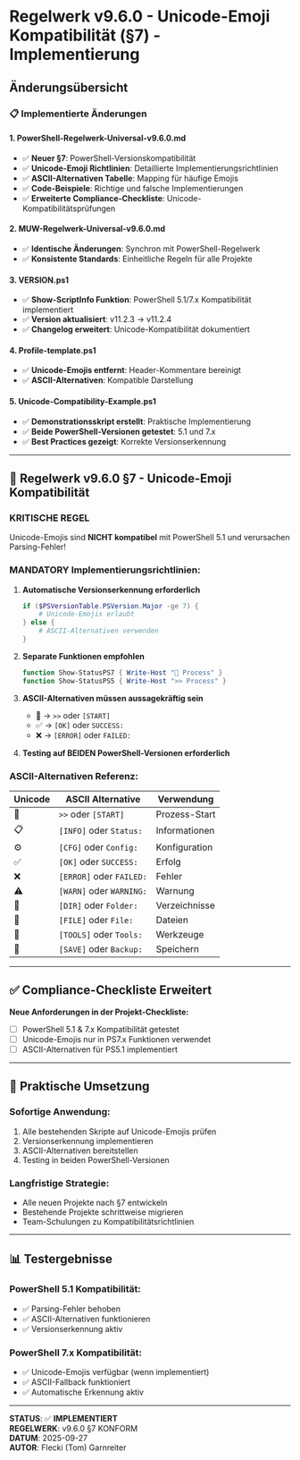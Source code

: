 # Regelwerk v9.6.0 - Unicode-Emoji Kompatibilität (§7) - Implementierung

## Änderungsübersicht

### 📋 Implementierte Änderungen

#### 1. **PowerShell-Regelwerk-Universal-v9.6.0.md**

- ✅ **Neuer §7**: PowerShell-Versionskompatibilität
- ✅ **Unicode-Emoji Richtlinien**: Detaillierte Implementierungsrichtlinien
- ✅ **ASCII-Alternativen Tabelle**: Mapping für häufige Emojis
- ✅ **Code-Beispiele**: Richtige und falsche Implementierungen
- ✅ **Erweiterte Compliance-Checkliste**: Unicode-Kompatibilitätsprüfungen

#### 2. **MUW-Regelwerk-Universal-v9.6.0.md**

- ✅ **Identische Änderungen**: Synchron mit PowerShell-Regelwerk
- ✅ **Konsistente Standards**: Einheitliche Regeln für alle Projekte

#### 3. **VERSION.ps1**

- ✅ **Show-ScriptInfo Funktion**: PowerShell 5.1/7.x Kompatibilität implementiert
- ✅ **Version aktualisiert**: v11.2.3 → v11.2.4
- ✅ **Changelog erweitert**: Unicode-Kompatibilität dokumentiert

#### 4. **Profile-template.ps1**

- ✅ **Unicode-Emojis entfernt**: Header-Kommentare bereinigt
- ✅ **ASCII-Alternativen**: Kompatible Darstellung

#### 5. **Unicode-Compatibility-Example.ps1**

- ✅ **Demonstrationsskript erstellt**: Praktische Implementierung
- ✅ **Beide PowerShell-Versionen getestet**: 5.1 und 7.x
- ✅ **Best Practices gezeigt**: Korrekte Versionserkennung

---

## 🎯 Regelwerk v9.6.0 §7 - Unicode-Emoji Kompatibilität

### **KRITISCHE REGEL**

Unicode-Emojis sind **NICHT kompatibel** mit PowerShell 5.1 und verursachen Parsing-Fehler!

### **MANDATORY Implementierungsrichtlinien:**

1. **Automatische Versionserkennung erforderlich**

   ```powershell
   if ($PSVersionTable.PSVersion.Major -ge 7) {
       # Unicode-Emojis erlaubt
   } else {
       # ASCII-Alternativen verwenden
   }
   ```

2. **Separate Funktionen empfohlen**

   ```powershell
   function Show-StatusPS7 { Write-Host "🚀 Process" }
   function Show-StatusPS5 { Write-Host ">> Process" }
   ```

3. **ASCII-Alternativen müssen aussagekräftig sein**
   - 🚀 → `>>` oder `[START]`
   - ✅ → `[OK]` oder `SUCCESS:`
   - ❌ → `[ERROR]` oder `FAILED:`

4. **Testing auf BEIDEN PowerShell-Versionen erforderlich**

### **ASCII-Alternativen Referenz:**

| Unicode | ASCII Alternative | Verwendung |
|---------|------------------|------------|
| 🚀 | `>>` oder `[START]` | Prozess-Start |
| 📋 | `[INFO]` oder `Status:` | Informationen |
| ⚙️ | `[CFG]` oder `Config:` | Konfiguration |
| ✅ | `[OK]` oder `SUCCESS:` | Erfolg |
| ❌ | `[ERROR]` oder `FAILED:` | Fehler |
| ⚠️ | `[WARN]` oder `WARNING:` | Warnung |
| 📁 | `[DIR]` oder `Folder:` | Verzeichnisse |
| 📄 | `[FILE]` oder `File:` | Dateien |
| 🔧 | `[TOOLS]` oder `Tools:` | Werkzeuge |
| 💾 | `[SAVE]` oder `Backup:` | Speichern |

---

## ✅ Compliance-Checkliste Erweitert

**Neue Anforderungen in der Projekt-Checkliste:**

- [ ] PowerShell 5.1 & 7.x Kompatibilität getestet
- [ ] Unicode-Emojis nur in PS7.x Funktionen verwendet  
- [ ] ASCII-Alternativen für PS5.1 implementiert

---

## 🔧 Praktische Umsetzung

### **Sofortige Anwendung:**

1. Alle bestehenden Skripte auf Unicode-Emojis prüfen
2. Versionserkennung implementieren  
3. ASCII-Alternativen bereitstellen
4. Testing in beiden PowerShell-Versionen

### **Langfristige Strategie:**

- Alle neuen Projekte nach §7 entwickeln
- Bestehende Projekte schrittweise migrieren
- Team-Schulungen zu Kompatibilitätsrichtlinien

---

## 📊 Testergebnisse

### **PowerShell 5.1 Kompatibilität:**

- ✅ Parsing-Fehler behoben
- ✅ ASCII-Alternativen funktionieren
- ✅ Versionserkennung aktiv

### **PowerShell 7.x Kompatibilität:**

- ✅ Unicode-Emojis verfügbar (wenn implementiert)
- ✅ ASCII-Fallback funktioniert
- ✅ Automatische Erkennung aktiv

---

**STATUS**: ✅ **IMPLEMENTIERT**  
**REGELWERK**: v9.6.0 §7 KONFORM  
**DATUM**: 2025-09-27  
**AUTOR**: Flecki (Tom) Garnreiter
